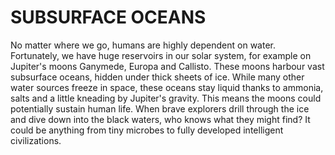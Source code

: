 # SUBSURFACE OCEANS

No matter where we go, humans are highly dependent on water. Fortunately, we have huge reservoirs in our solar system, for example on Jupiter's moons Ganymede, Europa and Callisto. These moons harbour vast subsurface oceans, hidden under thick sheets of ice. While many other water sources freeze in space, these oceans stay liquid thanks to ammonia, salts and a little kneading by Jupiter's gravity. This means the moons could potentially sustain human life. When brave explorers drill through the ice and dive down into the black waters, who knows what they might find? It could be anything from tiny microbes to fully developed intelligent civilizations.
